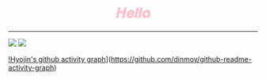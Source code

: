 <div align="center">
 <h1><span style="color:pink">𝑯𝒆𝒍𝒍𝒐</span></h1>
</div>

<div align="center">

</div>

<div align="center">

<!--![image](https://user-images.githubusercontent.com/111869216/190530426-a871fbfc-1b5e-4643-ae43-c554dbe31e79.png)-->

</div>

***
<img src="https://github-readme-stats.vercel.app/api?username=dinmoy&show_icons=true">
<img src="https://github-readme-stats.vercel.app/api/top-langs/?username=dinmoy&layout=compact">


 [!Hyojin's github activity graph](https://github-readme-activity-graph.cyclic.app/graph?username=dinmoy&bg_color=fffff0&color=708090&line=24292e&point=24292e&area=true&hide_border=true)](https://github.com/dinmoy/github-readme-activity-graph)


